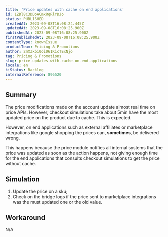```yaml
---
title: 'Price updates with cache on end applications'
id: 1ZDl8C3DDoACmxRqRlYDJo
status: PUBLISHED
createdAt: 2023-09-08T16:08:24.445Z
updatedAt: 2023-09-08T16:08:25.900Z
publishedAt: 2023-09-08T16:08:25.900Z
firstPublishedAt: 2023-09-08T16:08:25.900Z
contentType: knownIssue
productTeam: Pricing & Promotions
author: 2mXZkbi0oi061KicTExNjo
tag: Pricing & Promotions
slug: price-updates-with-cache-on-end-applications
locale: en
kiStatus: Backlog
internalReference: 896520
---
```


## Summary


The price modifications made on the account update almost real time on price APIs. However, checkout simulations take about 5min have the most updated price on the product due to cache. This is expected.

However, on end applications such as external affiliates or marketplace integrations like google shopping the prices can, **sometimes**, be delivered wrong.

This happens because the price module notifies all internal systems that the price was updated as soon as the action happens, not giving enough time for the end applications that consults checkout simulations to get the price without cache.


##

## Simulation



1. Update the price on a sku;
2. Check on the bridge logs if the price sent to marketplace integrations was the must updated one or the old value.


##

## Workaround


N/A





